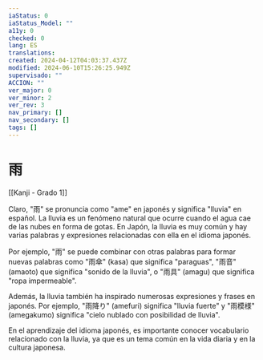 ```yaml
---
iaStatus: 0
iaStatus_Model: ""
a11y: 0
checked: 0
lang: ES
translations: 
created: 2024-04-12T04:03:37.437Z
modified: 2024-06-10T15:26:25.949Z
supervisado: ""
ACCION: ""
ver_major: 0
ver_minor: 2
ver_rev: 3
nav_primary: []
nav_secondary: []
tags: []
---
```

# 雨

[[Kanji - Grado 1]]

Claro, "雨" se pronuncia como "ame" en japonés y significa "lluvia" en español. La lluvia es un fenómeno natural que ocurre cuando el agua cae de las nubes en forma de gotas. En Japón, la lluvia es muy común y hay varias palabras y expresiones relacionadas con ella en el idioma japonés.

Por ejemplo, "雨" se puede combinar con otras palabras para formar nuevas palabras como "雨傘" (kasa) que significa "paraguas", "雨音" (amaoto) que significa "sonido de la lluvia", o "雨具" (amagu) que significa "ropa impermeable".

Además, la lluvia también ha inspirado numerosas expresiones y frases en japonés. Por ejemplo, "雨降り" (amefuri) significa "lluvia fuerte" y "雨模様" (amegakumo) significa "cielo nublado con posibilidad de lluvia".

En el aprendizaje del idioma japonés, es importante conocer vocabulario relacionado con la lluvia, ya que es un tema común en la vida diaria y en la cultura japonesa.
